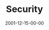 ---
layout: message
category: message
series: "All I Want for Christmas Is..."
title: "Security"
date: 2001-12-15-00-00
message_id: 302
audio: "http://s3.amazonaws.com/crossroads-media/messages/audio/All_I_Want_For_Christmas_02_Security_12-15-01_Tome.mp3"
audio-duration: "35:50"
explicit: false
---